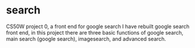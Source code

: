 # search
CS50W project 0, a front end for google search
I have rebuilt google search front end, in this project there are three basic functions of google search, main search (google search), imagesearch, and advanced search. 
